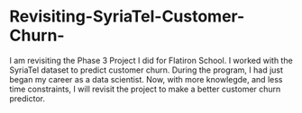 # Revisiting-SyriaTel-Customer-Churn-

I am revisiting the Phase 3 Project I did for Flatiron School. I worked with the SyriaTel dataset to predict customer churn. During the program, I had just began my career as a data scientist. Now, with more knowlegde, and less time constraints, I will revisit the project to make a better customer churn predictor. 
